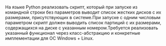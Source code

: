 
На языке Python реализовать скрипт, который при запуске из командной
строки без параметров выводит список жестких дисков с их размерами,
присутствующих в системе.При запуске с одним числовым параметром скрипт
должен выводить список партиций с их размерами, содержащихся на диске с
указанным номером.Требуется реализовать указанный функционал через
класс-абстракцию и конкретные имплементации для ОС Windows + Linux.